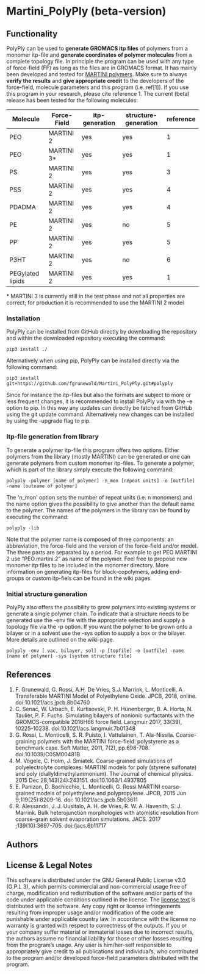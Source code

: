 # Martini_PolyPly (beta-version)

## Functionality 
PolyPly can be used to **generate GROMACS itp files** of polymers from a monomer itp-file and **generate coordinates of polymer molecules** from a complete topology file. In principle the program can be used with any type of force-field (FF) as long as the files are in GROMACS format. It has mainly been developed and tested for [MARTINI polymers](http://www.cgmartini.nl/index.php/force-field-parameters/polymers). Make sure to always **verify the results** and **give appropriate credit** to the developers of the force-field, molecule parameters and this program (i.e. ref[1]). If you use this program in your research, please cite reference 1. The current (beta) release has been tested for the following molecules: 

| Molecule         | Force-Field | itp-generation | structure-generation | reference |
|------------------|-------------|----------------|----------------------|-----------|
| PEO              | MARTINI 2   | yes            | yes                  | 1         |
| PEO              | MARTINI 3*  | yes            | yes                  | 1         |
| PS               | MARTINI 2   | yes            | yes                  | 3         |
| PSS              | MARTINI 2   | yes            | yes                  | 4         |
| PDADMA           | MARTINI 2   | yes            | yes                  | 4         |
| PE               | MARTINI 2   | yes            | no                   | 5         |
| PP               | MARTINI 2   | yes            | yes                  | 5         |
| P3HT             | MARTINI 2   | yes            | no                   | 6         |
| PEGylated lipids | MARTINI 2   | yes            | yes                  | 1         |

&ast; MARTINI 3 is currently still in the test phase and not all properties are correct; for production it is recommended to use the MARTINI 2 model
### Installation
PolyPly can be installed from GitHub directly by downloading the repository and within the downloaded repository executing the command:
```
pip3 install ./
```
Alternatively when using pip, PolyPly can be installed directly via the following command: 
```
pip3 install git+https://github.com/fgrunewald/Martini_PolyPly.git#polyply
```
Since for instance the itp-files but also the formats are subject to more or less frequent changes, it is recommended to install PolyPly via with the -e option to pip. In this way any updates can directly be fatched from GitHub using the git update command. Alternatively new changes can be installed by using the -upgrade flag to pip.

### Itp-file generation from library
To generate a polymer itp-file this program offers two options. Either polymers from the library (mostly MARTINI) can be generated or one can generate polymers from custom monomer itp-files. To generate a polymer, which is part of the library simply execute the following command:
```
polyply -polymer [name of polymer] -n_mon [repeat units] -o [outfile] -name [outname of polymer]
```
The 'n_mon' option sets the number of repeat units (i.e. n monomers) and the name option gives the possibility to give another than the default name to the polymer. The names of the polymers in the library can be found by executing the command:
```
polyply -lib
```
Note that the polymer name is composed of three components: an abbreviation, the force-field and the version of the force-field and/or model. The three parts are separated by a period. For example to get PEO MARTINI 2 use “PEO.martini.2” as name of the polymer. Feel free to propose new monomer itp files to be included in the monomer directory. More information on generating itp-files for block-copolymers, adding end-groups or custom itp-fiels can be found in the wiki pages. 

### Initial structure generation
PolyPly also offers the possibility to grow polymers into existing systems or generate a single polymer chain. To indicate that a structure needs to be generated use the -env file with the appropriate selection and supply a topology file via the -p option. If you want the polymer to be grown onto a bilayer or in a solvent use the -sys option to supply a box or the bilayer. More details are outlined on the wiki-page. 
```
polyply -env [ vac, bilayer, sol] -p [topfile] -o [outfile] -name [name of polymer] -sys [system structure file]
```
## References 
1. F. Grunewald, G. Rossi, A.H. De Vries, S.J. Marrink, L. Monticelli. A Transferable MARTINI Model of Polyethylene Oxide. JPCB, 2018, online. doi:10.1021/acs.jpcb.8b04760 
2. C. Senac, W. Urbach, E. Kurtisovski, P. H. Hünenberger, B. A. Horta, N. Taulier, P. F. Fuchs. Simulating bilayers of nonionic surfactants with the GROMOS-compatible 2016H66 force field. Langmuir 2017, 33(39), 10225-10238. doi:10.1021/acs.langmuir.7b01348
3. G. Rossi, L. Monticelli, S. R. Puisto, I. Vattulainen, T. Ala-Nissila. Coarse-graining polymers with the MARTINI force-field: polystyrene as a benchmark case. Soft Matter, 2011, 7(2), pp.698-708. doi:10.1039/C0SM00481B
4. M. Vögele, C. Holm, J. Smiatek. Coarse-grained simulations of polyelectrolyte complexes: MARTINI models for poly (styrene sulfonate) and poly (diallyldimethylammonium). The Journal of chemical physics. 2015 Dec 28;143(24):243151. doi:10.1063/1.4937805
5. E. Panizon, D. Bochicchio, L. Monticelli, G. Rossi MARTINI coarse-grained models of polyethylene and polypropylene. JPCB, 2015 Jun 9;119(25):8209-16. doi: 10.1021/acs.jpcb.5b03611
6. R. Alessandri, J. J. Uusitalo, A. H. de Vries, R. W. A. Havenith, S. J. Marrink. Bulk heterojunction morphologies with atomistic resolution from coarse-grain solvent evaporation simulations. JACS. 2017 ;139(10):3697-705. doi:/jacs.6b11717

## Authors

## License & Legal Notes

This software is distributed under the GNU General Public License v3.0 (G.P.L 3), which permits commercial and non-commercial usage free of charge, modification and redistribution of the software and/or parts of the code under applicable conditions outlined in the license. The [license text](LICENSE) is distributed with the software. Any copy right or license infringements resulting from improper usage and/or modification of the code are punishable under applicable country law. In accordance with the license no warranty is granted with respect to correctness of the outputs. If you or your company suffer material or immaterial losses due to incorrect results, the authors assume no financial liability for those or other losses resulting from the program’s usage. Any user is him/her-self responsible to appropriately give credit to all publications and individual’s, who contributed to the program and/or developed force-field parameters distributed with the program.

